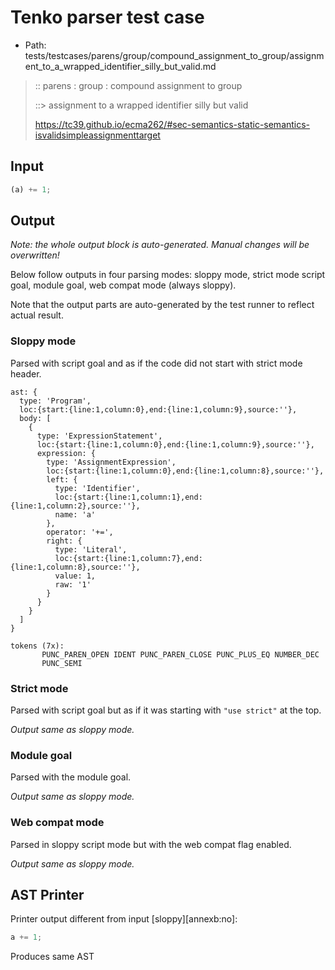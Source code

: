 # Tenko parser test case

- Path: tests/testcases/parens/group/compound_assignment_to_group/assignment_to_a_wrapped_identifier_silly_but_valid.md

> :: parens : group : compound assignment to group
>
> ::> assignment to a wrapped identifier silly but valid
>
> https://tc39.github.io/ecma262/#sec-semantics-static-semantics-isvalidsimpleassignmenttarget

## Input

`````js
(a) += 1;
`````

## Output

_Note: the whole output block is auto-generated. Manual changes will be overwritten!_

Below follow outputs in four parsing modes: sloppy mode, strict mode script goal, module goal, web compat mode (always sloppy).

Note that the output parts are auto-generated by the test runner to reflect actual result.

### Sloppy mode

Parsed with script goal and as if the code did not start with strict mode header.

`````
ast: {
  type: 'Program',
  loc:{start:{line:1,column:0},end:{line:1,column:9},source:''},
  body: [
    {
      type: 'ExpressionStatement',
      loc:{start:{line:1,column:0},end:{line:1,column:9},source:''},
      expression: {
        type: 'AssignmentExpression',
        loc:{start:{line:1,column:0},end:{line:1,column:8},source:''},
        left: {
          type: 'Identifier',
          loc:{start:{line:1,column:1},end:{line:1,column:2},source:''},
          name: 'a'
        },
        operator: '+=',
        right: {
          type: 'Literal',
          loc:{start:{line:1,column:7},end:{line:1,column:8},source:''},
          value: 1,
          raw: '1'
        }
      }
    }
  ]
}

tokens (7x):
       PUNC_PAREN_OPEN IDENT PUNC_PAREN_CLOSE PUNC_PLUS_EQ NUMBER_DEC
       PUNC_SEMI
`````

### Strict mode

Parsed with script goal but as if it was starting with `"use strict"` at the top.

_Output same as sloppy mode._

### Module goal

Parsed with the module goal.

_Output same as sloppy mode._

### Web compat mode

Parsed in sloppy script mode but with the web compat flag enabled.

_Output same as sloppy mode._

## AST Printer

Printer output different from input [sloppy][annexb:no]:

````js
a += 1;
````

Produces same AST
